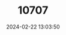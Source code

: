 ---
title: "10707"
category: "Hyperoodon ampullatus"
draft: false
date: 2024-02-22 13:03:50
languages:
  English: ["Bottlehead", "North Atlantic Bottlenose Whale", "Northern Bottlenose Whale"]
  Kalaallisut; Greenlandic: ["Anarnac"]
  Icelandic: ["Andarnefja", "Andhvaler"]
  Norwegian: ["Andehval", "Bottlenosen", "Nebbhval"]
  French: ["Baleine à bec commune", "Hyperoodon Boréal"]
  Spanish; Castilian: ["Ballena Hocico de Botella del Norte", "Ballena Nariz de Botella del Norte"]
  Faroese: ["Døglingur"]
  Italian: ["Iperodonte Boreale"]
  German: ["Nördlicher Entenwal"]
  Danish: ["Nordlig Døgling"]
  Russian: ["Высоколобый бутылконос"]
---
